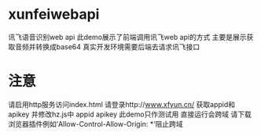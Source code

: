 # xunfeiwebapi
讯飞语音识别web api
此demo展示了前端调用讯飞web api的方式 主要是展示获取音频并转换成base64 真实开发环境需要后端去请求讯飞接口

# 注意
请启用http服务访问index.html 
请登录http://www.xfyun.cn/ 获取appid和apikey 并修改hz.js中 appid apikey
此demo只作测试用 直接运行会跨域 请下载浏览器插件例如’Allow-Control-Allow-Origin: *‘阻止跨域
